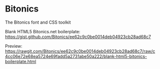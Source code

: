 # Bitonics
The Bitonics font and CSS toolkit

Blank HTML5 Bitonics.net boilerplate:
https://gist.github.com/Bitonics/ee62c9c0be0014deb04923cb28ad68c7

Preview:
https://rawgit.com/Bitonics/ee62c9c0be0014deb04923cb28ad68c7/raw/c4cc06e72e68ea5724e69fadd5a2731abe50a222/blank-html5-bitonics-boilerplate.html
